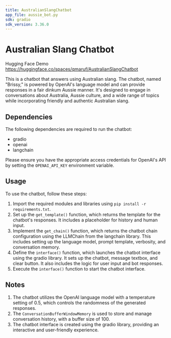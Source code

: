 ```yaml
---
title: AustralianSlangChatbot
app_file: aussie_bot.py
sdk: gradio
sdk_version: 3.36.0
---
```

# Australian Slang Chatbot

Hugging Face Demo https://huggingface.co/spaces/qmaruf/AustralianSlangChatbot

This is a chatbot that answers using Australian slang. The chatbot, named "Brissy," is powered by OpenAI's language model and can provide responses in a fair dinkum Aussie manner. It's designed to engage in conversations about Australia, Aussie culture, and a wide range of topics while incorporating friendly and authentic Australian slang.

## Dependencies
The following dependencies are required to run the chatbot:

* gradio
* openai
* langchain

Please ensure you have the appropriate access credentials for OpenAI's API by setting the `OPENAI_API_KEY` environment variable.

## Usage
To use the chatbot, follow these steps:

1. Import the required modules and libraries using `pip install -r requirements.txt`.
2. Set up the `get_template()` function, which returns the template for the chatbot's responses. It includes a placeholder for history and human input.
3. Implement the `get_chain()` function, which returns the chatbot chain configuration using the LLMChain from the langchain library. This includes setting up the language model, prompt template, verbosity, and conversation memory.
4. Define the `interface()` function, which launches the chatbot interface using the gradio library. It sets up the chatbot, message textbox, and clear button. It also includes the logic for user input and bot responses.
5. Execute the `interface()` function to start the chatbot interface.

## Notes
1. The chatbot utilizes the OpenAI language model with a temperature setting of 0.5, which controls the randomness of the generated responses.
2. The `ConversationBufferWindowMemory` is used to store and manage conversation history, with a buffer size of 100.
3. The chatbot interface is created using the gradio library, providing an interactive and user-friendly experience.
